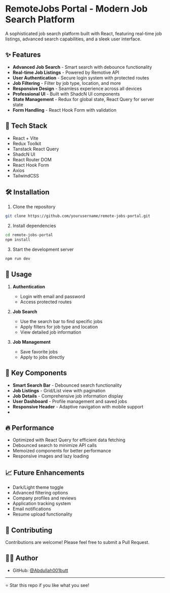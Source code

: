 # RemoteJobs Portal - Modern Job Search Platform

A sophisticated job search platform built with React, featuring real-time job listings, advanced search capabilities, and a sleek user interface.

## ✨ Features

- **Advanced Job Search** - Smart search with debounce functionality
- **Real-time Job Listings** - Powered by Remotive API
- **User Authentication** - Secure login system with protected routes
- **Job Filtering** - Filter by job type, location, and more
- **Responsive Design** - Seamless experience across all devices
- **Professional UI** - Built with ShadcN UI components
- **State Management** - Redux for global state, React Query for server state
- **Form Handling** - React Hook Form with validation

## 🚀 Tech Stack

- React + Vite
- Redux Toolkit
- Tanstack React Query
- ShadcN UI
- React Router DOM
- React Hook Form
- Axios
- TailwindCSS

## 🛠️ Installation

1. Clone the repository
```bash
git clone https://github.com/yourusername/remote-jobs-portal.git
```

2. Install dependencies
```bash
cd remote-jobs-portal
npm install
```

3. Start the development server
```bash
npm run dev
```

## 📱 Usage

1. **Authentication**
   - Login with email and password
   - Access protected routes

2. **Job Search**
   - Use the search bar to find specific jobs
   - Apply filters for job type and location
   - View detailed job information

3. **Job Management**
   - Save favorite jobs
   - Apply to jobs directly

## 🎯 Key Components

- **Smart Search Bar** - Debounced search functionality
- **Job Listings** - Grid/List view with pagination
- **Job Details** - Comprehensive job information display
- **User Dashboard** - Profile management and saved jobs
- **Responsive Header** - Adaptive navigation with mobile support
- 
## 🔥 Performance

- Optimized with React Query for efficient data fetching
- Debounced search to minimize API calls
- Memoized components for better performance
- Responsive images and lazy loading

## 📈 Future Enhancements

- Dark/Light theme toggle
- Advanced filtering options
- Company profiles and reviews
- Application tracking system
- Email notifications
- Resume upload functionality

## 🤝 Contributing

Contributions are welcome! Please feel free to submit a Pull Request.

## 👨‍💻 Author

- GitHub: [@Abdullah001butt](https://github.com/Abdullah001butt)

---

⭐️ Star this repo if you like what you see!
